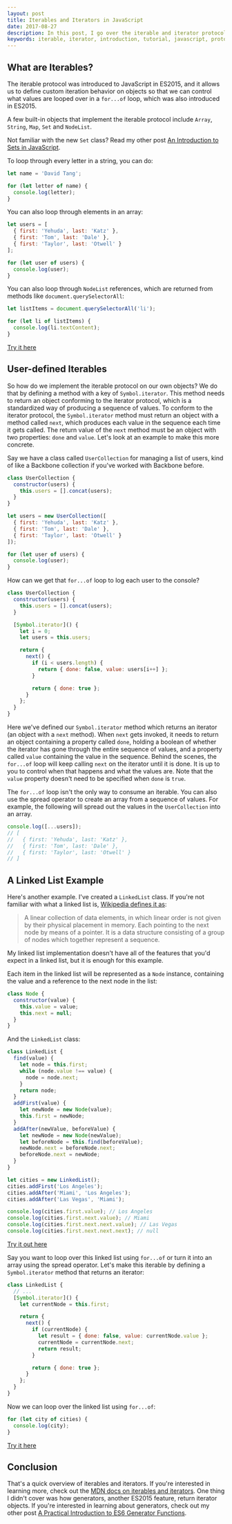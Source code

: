 ```yaml
---
layout: post
title: Iterables and Iterators in JavaScript
date: 2017-08-27
description: In this post, I go over the iterable and iterator protocols and show some examples of making your own objects iterable so that they can be used with the for...of loop or the spread operator.
keywords: iterable, iterator, introduction, tutorial, javascript, protocol, next, done, Symbol.iterator, for...of, custom iterable, custom iterator, spread operator, iterable example, iterator example, es6, es 2015, es2015
---
```


## What are Iterables?

The iterable protocol was introduced to JavaScript in ES2015, and it allows us to define custom iteration behavior on objects so that we can control what values are looped over in a `for...of` loop, which was also introduced in ES2015.

A few built-in objects that implement the iterable protocol include `Array`, `String`, `Map`, `Set` and `NodeList`.

Not familiar with the new `Set` class? Read my other post [An Introduction to Sets in JavaScript](/2017/08/21/an-introduction-to-sets-in-javascript.html).

To loop through every letter in a string, you can do:

```js
let name = 'David Tang';

for (let letter of name) {
  console.log(letter);
}
```

You can also loop through elements in an array:

```js
let users = [
  { first: 'Yehuda', last: 'Katz' },
  { first: 'Tom', last: 'Dale' },
  { first: 'Taylor', last: 'Otwell' }
];

for (let user of users) {
  console.log(user);
}
```

You can also loop through `NodeList` references, which are returned from methods like `document.querySelectorAll`:

```js
let listItems = document.querySelectorAll('li');

for (let li of listItems) {
  console.log(li.textContent);
}
```

[Try it here](http://jsbin.com/mupevefuco/1/edit?html,js,console)

## User-defined Iterables

So how do we implement the iterable protocol on our own objects? We do that by defining a method with a key of `Symbol.iterator`. This method needs to return an object conforming to the iterator protocol, which is a standardized way of producing a sequence of values. To conform to the iterator protocol, the `Symbol.iterator` method must return an object with a method called `next`, which produces each value in the sequence each time it gets called. The return value of the `next` method must be an object with two properties: `done` and `value`. Let's look at an example to make this more concrete.

Say we have a class called `UserCollection` for managing a list of users, kind of like a Backbone collection if you've worked with Backbone before.

```js
class UserCollection {
  constructor(users) {
    this.users = [].concat(users);
  }
}

let users = new UserCollection([
  { first: 'Yehuda', last: 'Katz' },
  { first: 'Tom', last: 'Dale' },
  { first: 'Taylor', last: 'Otwell' }
]);

for (let user of users) {
  console.log(user);
}
```

How can we get that `for...of` loop to log each user to the console?

```js
class UserCollection {
  constructor(users) {
    this.users = [].concat(users);
  }

  [Symbol.iterator]() {
    let i = 0;
    let users = this.users;

    return {
      next() {
        if (i < users.length) {
          return { done: false, value: users[i++] };
        }

        return { done: true };
      }
    };
  }
}
```

Here we've defined our `Symbol.iterator` method which returns an iterator (an object with a `next` method). When `next` gets invoked, it needs to return an object containing a property called `done`, holding a boolean of whether the iterator has gone through the entire sequence of values, and a property called `value` containing the value in the sequence. Behind the scenes, the `for...of` loop will keep calling `next` on the iterator until it is done. It is up to you to control when that happens and what the values are. Note that the `value` property doesn't need to be specified when `done` is `true`.

The `for...of` loop isn't the only way to consume an iterable. You can also use the spread operator to create an array from a sequence of values. For example, the following will spread out the values in the `UserCollection` into an array.

```js
console.log([...users]);
// [
//   { first: 'Yehuda', last: 'Katz' },
//   { first: 'Tom', last: 'Dale' },
//   { first: 'Taylor', last: 'Otwell' }
// ]
```

## A Linked List Example

Here's another example. I've created a `LinkedList` class. If you're not familiar with what a linked list is, [Wikipedia defines it as](https://en.wikipedia.org/wiki/Linked_list):

> A linear collection of data elements, in which linear order is not given by their physical placement in memory. Each pointing to the next node by means of a pointer. It is a data structure consisting of a group of nodes which together represent a sequence.

My linked list implementation doesn't have all of the features that you'd expect in a linked list, but it is enough for this example.

Each item in the linked list will be represented as a `Node` instance, containing the value and a reference to the next node in the list:

```js
class Node {
  constructor(value) {
    this.value = value;
    this.next = null;
  }
}
```

And the `LinkedList` class:

```js
class LinkedList {
  find(value) {
    let node = this.first;
    while (node.value !== value) {
      node = node.next;
    }
    return node;
  }
  addFirst(value) {
    let newNode = new Node(value);
    this.first = newNode;
  }
  addAfter(newValue, beforeValue) {
    let newNode = new Node(newValue);
    let beforeNode = this.find(beforeValue);
    newNode.next = beforeNode.next;
    beforeNode.next = newNode;
  }
}

let cities = new LinkedList();
cities.addFirst('Los Angeles');
cities.addAfter('Miami', 'Los Angeles');
cities.addAfter('Las Vegas', 'Miami');

console.log(cities.first.value); // Los Angeles
console.log(cities.first.next.value); // Miami
console.log(cities.first.next.next.value); // Las Vegas
console.log(cities.first.next.next.next); // null
```

[Try it out here](http://jsbin.com/zonumexado/edit?js,console)

Say you want to loop over this linked list using `for...of` or turn it into an array using the spread operator. Let's make this iterable by defining a `Symbol.iterator` method that returns an iterator:

```js
class LinkedList {
  // ...
  [Symbol.iterator]() {
    let currentNode = this.first;

    return {
      next() {
        if (currentNode) {
          let result = { done: false, value: currentNode.value };
          currentNode = currentNode.next;
          return result;
        }

        return { done: true };
      }
    };
  }
}
```

Now we can loop over the linked list using `for...of`:

```js
for (let city of cities) {
  console.log(city);
}
```

[Try it here](http://jsbin.com/xabulefeqo/1/edit?js,console)

## Conclusion

That's a quick overview of iterables and iterators. If you're interested in learning more, check out the [MDN docs on iterables and iterators](https://developer.mozilla.org/en-US/docs/Web/JavaScript/Reference/Iteration_protocols). One thing I didn't cover was how generators, another ES2015 feature, return iterator objects. If you're interested in learning about generators, check out my other post [A Practical Introduction to ES6 Generator Functions](/2016/10/15/a-practical-introduction-to-es6-generator-functions.html).
